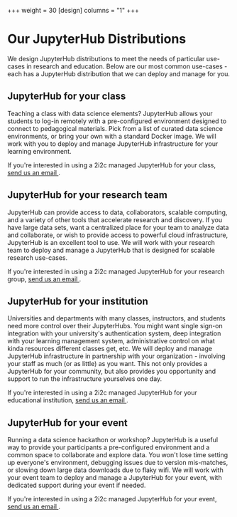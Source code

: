 +++
weight = 30
[design]
  columns = "1"
+++

# Our JupyterHub Distributions

We design JupyterHub distributions to meet the needs of particular use-cases in research and education. Below are our most common use-cases - each has a JupyterHub distribution that we can deploy and manage for you.

## JupyterHub for your class

Teaching a class with data science elements? JupyterHub allows
your students to log-in remotely with a pre-configured environment designed
to connect to pedagogical materials. Pick from a list of curated data science
environments, or bring your own with a standard Docker image.
We will work with you to deploy and manage JupyterHub infrastructure for your
learning environment.

If you're interested in using a 2i2c managed JupyterHub for your class,
[send us an email <i class="fas fa-envelope"></i>](mailto:hello@2i2c.org).

## JupyterHub for your research team

JupyterHub can provide access to data, collaborators, scalable computing, and
a variety of other tools that accelerate research and discovery. If you have large
data sets, want a centralized place for your team to analyze data and collaborate,
or wish to provide access to powerful cloud infrastructure, JupyterHub is an excellent
tool to use. We will work with your research team to deploy and manage a JupyterHub
that is designed for scalable research use-cases.

If you're interested in using a 2i2c managed JupyterHub for your research group,
[send us an email <i class="fas fa-envelope"></i>](mailto:hello@2i2c.org).

## JupyterHub for your institution

Universities and departments with many classes, instructors, and students
need more control over their JupyterHubs. You might want single sign-on integration with
your university's authentication system, deep integration with your learning
management system, administrative control on what kinda resources different
classes get, etc. We will deploy and manage JupyterHub infrastructure in partnership
with your organization - involving your staff as much (or as little) as you want.
This not only provides a JupyterHub for your community, but also provides you
opportunity and support to run the infrastructure yourselves one day.

If you're interested in using a 2i2c managed JupyterHub for your educational institution,
[send us an email <i class="fas fa-envelope"></i>](mailto:hello@2i2c.org).

## JupyterHub for your event

Running a data science hackathon or workshop? JupyterHub is a useful way to provide
your participants a pre-configured environment and a common space to collaborate
and explore data. You won't lose time setting up everyone's environment, debugging
issues due to version mis-matches, or slowing down large data downloads due
to flaky wifi. We will work with your event team to deploy and manage a JupyterHub
for your event, with dedicated support during your event if needed.

If you're interested in using a 2i2c managed JupyterHub for your event,
[send us an email <i class="fas fa-envelope"></i>](mailto:hello@2i2c.org).
